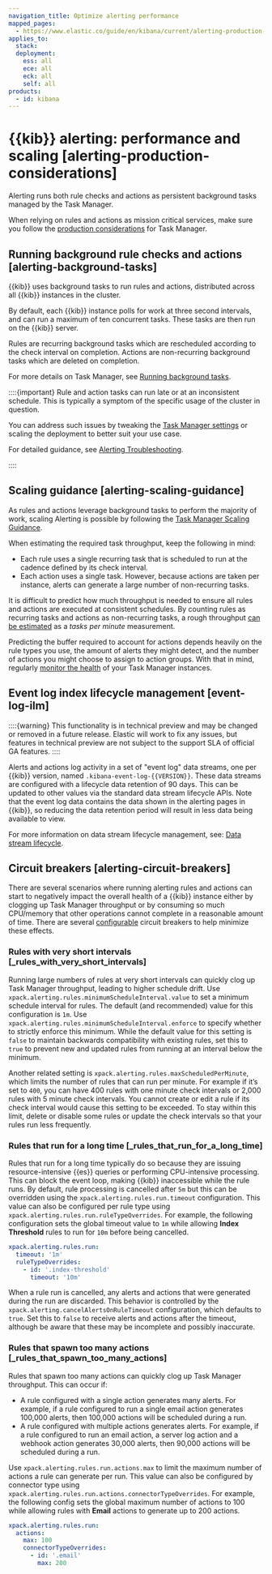 ```yaml
---
navigation_title: Optimize alerting performance
mapped_pages:
  - https://www.elastic.co/guide/en/kibana/current/alerting-production-considerations.html
applies_to:
  stack:
  deployment:
    ess: all
    ece: all
    eck: all
    self: all
products:
  - id: kibana
---
```




# {{kib}} alerting: performance and scaling [alerting-production-considerations]


Alerting runs both rule checks and actions as persistent background tasks managed by the Task Manager.

When relying on rules and actions as mission critical services, make sure you follow the [production considerations](kibana-task-manager-scaling-considerations.md) for Task Manager.


## Running background rule checks and actions [alerting-background-tasks]

{{kib}} uses background tasks to run rules and actions, distributed across all {{kib}} instances in the cluster.

By default, each {{kib}} instance polls for work at three second intervals, and can run a maximum of ten concurrent tasks. These tasks are then run on the {{kib}} server.

Rules are recurring background tasks which are rescheduled according to the check interval on completion. Actions are non-recurring background tasks which are deleted on completion.

For more details on Task Manager, see [Running background tasks](../distributed-architecture/kibana-tasks-management.md#task-manager-background-tasks).

::::{important}
Rule and action tasks can run late or at an inconsistent schedule. This is typically a symptom of the specific usage of the cluster in question.

You can address such issues by tweaking the [Task Manager settings](kibana://reference/configuration-reference/task-manager-settings.md) or scaling the deployment to better suit your use case.

For detailed guidance, see [Alerting Troubleshooting](../../explore-analyze/alerts-cases/alerts/alerting-troubleshooting.md).

::::



## Scaling guidance [alerting-scaling-guidance]

As rules and actions leverage background tasks to perform the majority of work, scaling Alerting is possible by following the [Task Manager Scaling Guidance](kibana-task-manager-scaling-considerations.md#task-manager-scaling-guidance).

When estimating the required task throughput, keep the following in mind:

* Each rule uses a single recurring task that is scheduled to run at the cadence defined by its check interval.
* Each action uses a single task. However, because actions are taken per instance, alerts can generate a large number of non-recurring tasks.

It is difficult to predict how much throughput is needed to ensure all rules and actions are executed at consistent schedules. By counting rules as recurring tasks and actions as non-recurring tasks, a rough throughput [can be estimated](kibana-task-manager-scaling-considerations.md#task-manager-rough-throughput-estimation) as a *tasks per minute* measurement.

Predicting the buffer required to account for actions depends heavily on the rule types you use, the amount of alerts they might detect, and the number of actions you might choose to assign to action groups. With that in mind, regularly [monitor the health](../monitor/kibana-task-manager-health-monitoring.md) of your Task Manager instances.


## Event log index lifecycle management [event-log-ilm]

::::{warning}
This functionality is in technical preview and may be changed or removed in a future release. Elastic will work to fix any issues, but features in technical preview are not subject to the support SLA of official GA features.
::::


Alerts and actions log activity in a set of "event log" data streams, one per {{kib}} version, named `.kibana-event-log-{{VERSION}}`.  These data streams are configured with a lifecycle data retention of 90 days. This can be updated to other values via the standard data stream lifecycle APIs.  Note that the event log data contains the data shown in the alerting pages in {{kib}}, so reducing the data retention period will result in less data being available to view.

For more information on data stream lifecycle management, see: [Data stream lifecycle](../../manage-data/lifecycle/data-stream.md).


## Circuit breakers [alerting-circuit-breakers]

There are several scenarios where running alerting rules and actions can start to negatively impact the overall health of a {{kib}} instance either by clogging up Task Manager throughput or by consuming so much CPU/memory that other operations cannot complete in a reasonable amount of time. There are several [configurable](kibana://reference/configuration-reference/alerting-settings.md#alert-settings) circuit breakers to help minimize these effects.


### Rules with very short intervals [_rules_with_very_short_intervals]

Running large numbers of rules at very short intervals can quickly clog up Task Manager throughput, leading to higher schedule drift. Use `xpack.alerting.rules.minimumScheduleInterval.value` to set a minimum schedule interval for rules. The default (and recommended) value for this configuration is `1m`. Use `xpack.alerting.rules.minimumScheduleInterval.enforce` to specify whether to strictly enforce this minimum. While the default value for this setting is `false` to maintain backwards compatibility with existing rules, set this to `true` to prevent new and updated rules from running at an interval below the minimum.

Another related setting is `xpack.alerting.rules.maxScheduledPerMinute`, which limits the number of rules that can run per minute. For example if it’s set to `400`, you can have 400 rules with one minute check intervals or 2,000 rules with 5 minute check intervals. You cannot create or edit a rule if its check interval would cause this setting to be exceeded. To stay within this limit, delete or disable some rules or update the check intervals so that your rules run less frequently.


### Rules that run for a long time [_rules_that_run_for_a_long_time]

Rules that run for a long time typically do so because they are issuing resource-intensive {{es}} queries or performing CPU-intensive processing. This can block the event loop, making {{kib}} inaccessible while the rule runs. By default, rule processing is cancelled after `5m` but this can be overridden using the `xpack.alerting.rules.run.timeout` configuration. This value can also be configured per rule type using `xpack.alerting.rules.run.ruleTypeOverrides`. For example, the following configuration sets the global timeout value to `1m` while allowing **Index Threshold** rules to run for `10m` before being cancelled.

```yaml
xpack.alerting.rules.run:
  timeout: '1m'
  ruleTypeOverrides:
    - id: '.index-threshold'
      timeout: '10m'
```

When a rule run is cancelled, any alerts and actions that were generated during the run are discarded. This behavior is controlled by the `xpack.alerting.cancelAlertsOnRuleTimeout` configuration, which defaults to `true`. Set this to `false` to receive alerts and actions after the timeout, although be aware that these may be incomplete and possibly inaccurate.


### Rules that spawn too many actions [_rules_that_spawn_too_many_actions]

Rules that spawn too many actions can quickly clog up Task Manager throughput. This can occur if:

* A rule configured with a single action generates many alerts. For example, if a rule configured to run a single email action generates 100,000 alerts, then 100,000 actions will be scheduled during a run.
* A rule configured with multiple actions generates alerts. For example, if a rule configured to run an email action, a server log action and a webhook action generates 30,000 alerts, then 90,000 actions will be scheduled during a run.

Use `xpack.alerting.rules.run.actions.max` to limit the maximum number of actions a rule can generate per run. This value can also be configured by connector type using `xpack.alerting.rules.run.actions.connectorTypeOverrides`. For example, the following config sets the global maximum number of actions to 100 while allowing rules with **Email** actions to generate up to 200 actions.

```yaml
xpack.alerting.rules.run:
  actions:
    max: 100
    connectorTypeOverrides:
      - id: '.email'
        max: 200
```

